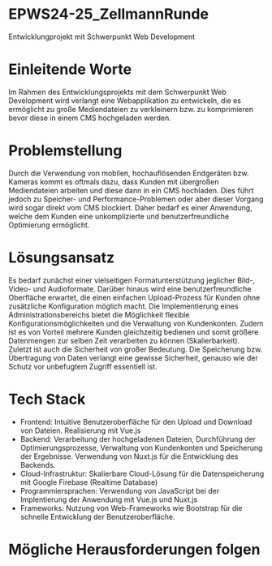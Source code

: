 # EPWS24-25_ZellmannRunde
Entwicklungprojekt mit Schwerpunkt Web Development

# Einleitende Worte
Im Rahmen des Entwicklungsprojekts mit dem Schwerpunkt Web Development wird verlangt eine Webapplikation zu entwickeln, die es ermöglicht zu große Mediendateien zu verkleinern bzw. zu komprimieren bevor diese in einem CMS hochgeladen werden.

# Problemstellung
Durch die Verwendung von mobilen, hochauflösenden Endgeräten bzw. Kameras kommt es oftmals dazu, dass Kunden mit übergroßen Mediendateien arbeiten und diese dann in ein CMS hochladen. Dies führt jedoch zu Speicher- und Performance-Problemen oder aber dieser Vorgang wird sogar direkt vom CMS blockiert. Daher bedarf es einer Anwendung, welche dem Kunden eine unkomplizierte und benutzerfreundliche Optimierung ermöglicht.

# Lösungsansatz
Es bedarf zunächst einer vielseitigen Formatunterstützung jeglicher Bild-, Video- und Audioformate. Darüber hinaus wird eine benutzerfreundliche Oberfläche erwartet, die einen einfachen Upload-Prozess für Kunden ohne zusätzliche Konfiguration möglich macht. Die Implementierung eines Administrationsbereichs bietet die Möglichkeit flexible Konfigurationsmöglichkeiten und die Verwaltung von Kundenkonten. Zudem ist es von Vorteil mehrere Kunden gleichzeitig bedienen und somit größere Datenmengen zur selben Zeit verarbeiten zu können (Skalierbarkeit). Zuletzt ist auch die Sicherheit von großer Bedeutung. Die Speicherung bzw. Übertragung von Daten verlangt eine gewisse Sicherheit, genauso wie der Schutz vor unbefugtem Zugriff essentiell ist.

# Tech Stack
- Frontend: Intuitive Benutzeroberfläche für den Upload und Download von Dateien. Realisierung mit Vue.js
- Backend: Verarbeitung der hochgeladenen Dateien, Durchführung der Optimierungsprozesse, Verwaltung von Kundenkonten und Speicherung der Ergebnisse. Verwendung von Nuxt.js für die Entwicklung des Backends.
-	Cloud-Infrastruktur: Skalierbare Cloud-Lösung für die Datenspeicherung mit Google Firebase (Realtime Database)
- Programmiersprachen: Verwendung von JavaScript bei der Implentierung der Anwendung mit Vue.js und Nuxt.js
- Frameworks: Nutzung von Web-Frameworks wie Bootstrap für die schnelle Entwicklung der Benutzeroberfläche.

# Mögliche Herausforderungen folgen
